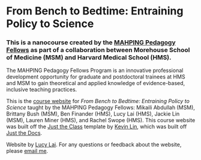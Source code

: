# From Bench to Bedtime: Entraining Policy to Science

### This is a nanocourse created by the [MAHPING Pedagogy Fellows](https://projects.iq.harvard.edu/mahping/pedagogy-fellows-program) as part of a collaboration between Morehouse School of Medicine (MSM) and Harvard Medical School (HMS). 

The MAHPING Pedagogy Fellows Program is an innovative professional development opportunity for graduate and postdoctoral trainees at HMS and MSM to gain theoretical and applied knowledge of evidence-based, inclusive teaching practices. 

This is the [course website](https://mahpingfellows.github.io/fbtbcourse/) for _From Bench to Bedtime: Entraining Policy to Science_ taught by the MAHPING Pedagogy Fellows: Mikaili Abdullah (MSM), Brittany Bush (MSM), Ben Finander (HMS), Lucy Lai (HMS), Jackie Lin (MSM), Lauren Miner (HMS), and Rachel Swope (HMS). This course website was built off the [Just the Class](https://github.com/kevinlin1/just-the-class) template by [Kevin Lin](https://kevinl.info/about/), which was built off [Just the Docs](https://pmarsceill.github.io/just-the-docs/).

Website by [Lucy Lai](https://lucy-lai.com). For any questions or feedback about the website, please [email me](https://mail.google.com/mail/?view=cm&source=mailto&to=lucylai@g.harvard.edu).
